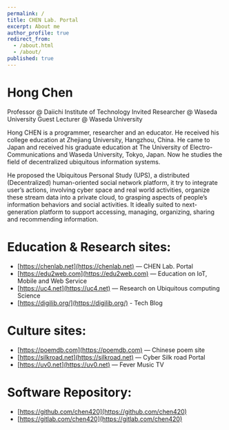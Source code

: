 ```yaml
---
permalink: /
title: CHEN Lab. Portal
excerpt: About me
author_profile: true
redirect_from:
  - /about.html
  - /about/
published: true
---
```

# Hong Chen

Professor @ Daiichi Institute of Technology
Invited Researcher @ Waseda University
Guest Lecturer @ Waseda University

Hong CHEN is a programmer, researcher and an educator. He received his college education at Zhejiang University, Hangzhou, China. He came to Japan and received his graduate education at The University of Electro-Communications and Waseda University, Tokyo, Japan. Now he studies the field of decentralized ubiquitous information systems.

He proposed the Ubiquitous Personal Study (UPS), a distributed (Decentralized) human-oriented social network platform, it try to integrate user’s actions, involving cyber space and real world activities, organize these stream data into a private cloud, to grasping aspects of people’s information behaviors and social activities. It ideally suited to next-generation platform to support accessing, managing, organizing, sharing and recommending information.

# Education & Research sites:

- [https://chenlab.net](https://chenlab.net) — CHEN Lab. Portal
- [https://edu2web.com](https://edu2web.com) — Education on IoT, Mobile and Web Service
- [https://uc4.net](https://uc4.net) — Research on Ubiquitous computing Science
- [https://digilib.org/](https://digilib.org/) - Tech Blog

# Culture sites:

- [https://poemdb.com](https://poemdb.com) — Chinese poem site
- [https://silkroad.net](https://silkroad.net) — Cyber Silk road Portal
- [https://uv0.net](https://uv0.net)  — Fever Music TV

# Software Repository:

- [https://github.com/chen420](https://github.com/chen420)
- [https://gitlab.com/chen420](https://gitlab.com/chen420)
